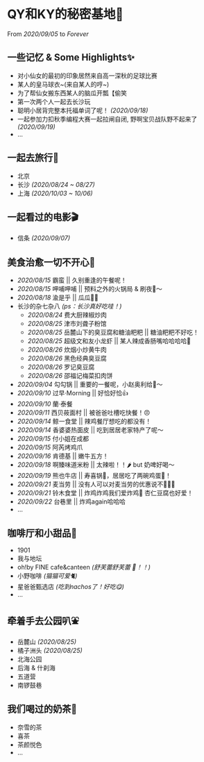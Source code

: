 # QY和KY的秘密基地🧡
From _2020/09/05_ to _Forever_

## 一些记忆 & Some Highlights✨
- 对小仙女的最初的印象居然来自高一深秋的足球比赛
- 某人的皇马球衣~(来自某人的哼~)
- 为了帮仙女搬东西某人的脑瓜开瓢【偷笑
- 第一次两个人一起去长沙玩
- 聪明小居背完整本托福单词了呢！ _(2020/09/18)_
- 一起参加力扣秋季编程大赛一起拉闸自闭, 野啊宝贝战队野不起来了 _(2020/09/19)_
- ...

## 一起去旅行🧳
- 北京
- 长沙 _(2020/08/24 ~ 08/27)_
- 上海 _(2020/10/03 ~ 10/06)_

## 一起看过的电影🎬
- 信条 _(2020/09/07)_

## 美食治愈一切不开心🍜
- _2020/08/15_ 霸蛮 || 久别重逢的午餐呢！
- _2020/08/15_ 呷哺呷哺 || 预料之外的火锅局 & 刷夜🍺～
- _2020/08/18_ 渝是乎 || 瓜瓜🍉🍉
- 长沙的杂七杂八 _(ps：长沙真好吃哇！)_
  - _2020/08/24_ 费大厨辣椒炒肉 
  - _2020/08/25_ 津市刘聋子粉馆
  - _2020/08/25_ 岳麓山下的臭豆腐和糖油粑粑 || 糖油粑粑不好吃！
  - _2020/08/25_ 超级文和友小龙虾 || 某人辣成香肠嘴哈哈哈哈🦞
  - _2020/08/26_ 炊烟小炒黄牛肉 
  - _2020/08/26_ 黑色经典臭豆腐 
  - _2020/08/26_ 罗记臭豆腐 
  - _2020/08/26_ 邵福记梅菜扣肉饼 
- _2020/09/04_ 勾勾锅 || 重要的一餐呢，小赵奥利给💪～
- _2020/09/10_ 过早·Morning || 好恰好恰👍
- _2020/09/10_ 蘭·泰餐 
- _2020/09/11_ 西贝莜面村 || 被爸爸吐槽吃快餐！😠
- _2020/09/14_ 鲸一食堂 || 辣鸡餐厅想吃的都没有！
- _2020/09/14_ 香婆婆热面皮 || 吃到居居老家特产了呢～
- _2020/09/15_ 付小姐在成都 
- _2020/09/15_ 阿芮烤鸡爪
- _2020/09/16_ 肯德基 || 嫩牛五方！
- _2020/09/18_ 啊臻味道米粉 || 太辣啦！！🌶️ but 奶啤好喝～
- _2020/09/19_ 熊也牛店 || 寿喜锅🍲，居居吃了两碗鸡蛋🥚！
- _2020/09/21_ 麦当劳 || 没有人可以对麦当劳的优惠说不🙅🙅‍♂️
- _2020/09/21_ 铃木食堂 || 炸鸡炸鸡我们爱炸鸡🍗 杏仁豆腐也好爱！
- _2020/09/22_ 台巷里 || 炸鸡again哈哈哈
- ...

## 咖啡厅和小甜品🍰
- 1901
- 我与地坛
- oh!by FINE cafe&canteen _(舒芙蕾舒芙蕾 🍮！！)_
- 小野咖啡 _(猫猫可爱🐈)_
- 星爸爸甄选店 _(吃到nachos了！好吃😋)_
- ...

## 牵着手去公园叭⛲️
- 岳麓山 _(2020/08/25)_
- 橘子洲头 _(2020/08/25)_
- 北海公园
- 后海 & 什刹海
- 五道营
- 南锣鼓巷

## 我们喝过的奶茶🥛
- 奈雪的茶
- 喜茶
- 茶颜悦色
- ...
